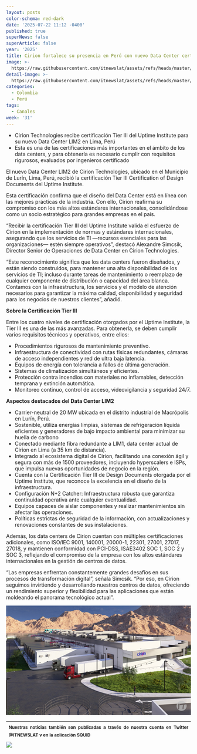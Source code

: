 ```yaml
---
layout: posts
color-schema: red-dark
date: '2025-07-22 11:12 -0400'
published: true
superNews: false
superArticle: false
year: '2025'
title: Cirion fortalece su presencia en Perú con nuevo Data Center certificado
image: >-
  https://raw.githubusercontent.com/itnewslat/assets/refs/heads/master/img/540x320/Cirion-peru-p.jpg
detail-image: >-
  https://raw.githubusercontent.com/itnewslat/assets/refs/heads/master/img/1024x680/Cirion-peru-g.jpg
categories:
  - Colombia
  - Perú
tags:
  - Canales
week: '31'
---
```

- Cirion Technologies recibe certificación Tier III del Uptime Institute para su nuevo Data Center LIM2 en Lima, Perú
- Esta es una de las certificaciones más importantes en el ámbito de los data centers, y para obtenerla es necesario cumplir con requisitos rigurosos, evaluados por ingenieros certificado

El nuevo Data Center LIM2 de Cirion Technologies, ubicado en el Municipio de Lurín, Lima, Perú, recibió la certificación Tier III Certification of Design Documents del Uptime Institute. 

Esta certificación confirma que el diseño del Data Center está en línea con las mejores prácticas de la industria. Con ello, Cirion reafirma su compromiso con los más altos estándares internacionales, consolidándose como un socio estratégico para grandes empresas en el país.

“Recibir la certificación Tier III del Uptime Institute valida el esfuerzo de Cirion en la implementación de normas y estándares internacionales, asegurando que los servicios de TI —recursos esenciales para las organizaciones— estén siempre operativos”, destacó Alexandre Simcsik, Director Senior de Operaciones de Data Center en Cirion Technologies.

“Este reconocimiento significa que los data centers fueron diseñados, y están siendo construidos, para mantener una alta disponibilidad de los servicios de TI; incluso durante tareas de mantenimiento o reemplazo de cualquier componente de distribución o capacidad del área blanca. Contamos con la infraestructura, los servicios y el modelo de atención necesarios para garantizar la máxima calidad, disponibilidad y seguridad para los negocios de nuestros clientes”, añadió.

**Sobre la Certificación Tier III**

Entre los cuatro niveles de certificación otorgados por el Uptime Institute, la Tier III es una de las más avanzadas. Para obtenerla, se deben cumplir varios requisitos técnicos y operativos, entre ellos:
- Procedimientos rigurosos de mantenimiento preventivo.
- Infraestructura de conectividad con rutas físicas redundantes, cámaras de acceso independientes y red de ultra baja latencia.
- Equipos de energía con tolerancia a fallos de última generación.
- Sistemas de climatización simultáneos y eficientes.
- Protección contra incendios con materiales no inflamables, detección temprana y extinción automática.
- Monitoreo continuo, control de acceso, videovigilancia y seguridad 24/7.

**Aspectos destacados del Data Center LIM2**

- Carrier-neutral de 20 MW ubicada en el distrito industrial de Macrópolis en Lurín, Perú. 
- Sostenible, utiliza energías limpias, sistemas de refrigeración líquida eficientes y generadores de bajo impacto ambiental para minimizar su huella de carbono
- Conectado mediante fibra redundante a LIM1, data center actual de Cirion en Lima (a 35 km de distancia).
- Integrado al ecosistema digital de Cirion, facilitando una conexión ágil y segura con más de 1500 proveedores, incluyendo hyperscalers e ISPs, que impulsa nuevas oportunidades de negocio en la región.
- Cuenta con la Certificación Tier III de Design Documents otorgada por el Uptime Institute, que reconoce la excelencia en el diseño de la infraestructura.
- Configuración N+2 Catcher: Infraestructura robusta que garantiza continuidad operativa ante cualquier eventualidad.
- Equipos capaces de aislar componentes y realizar mantenimientos sin afectar las operaciones.
- Políticas estrictas de seguridad de la información, con actualizaciones y renovaciones constantes de sus instalaciones.

Además, los data centers de Cirion cuentan con múltiples certificaciones adicionales, como ISO/IEC 9001, 140001, 20000-1, 22301, 27001, 27017, 27018, y mantienen conformidad con PCI-DSS, ISAE3402 SOC 1, SOC 2 y SOC 3, reflejando el compromiso de la empresa con los altos estándares internacionales en la gestión de centros de datos.

“Las empresas enfrentan constantemente grandes desafíos en sus procesos de transformación digital”, señala Simcsik. “Por eso, en Cirion seguimos invirtiendo y desarrollando nuestros centros de datos, ofreciendo un rendimiento superior y flexibilidad para las aplicaciones que están moldeando el panorama tecnológico actual”.

![](https://raw.githubusercontent.com/itnewslat/assets/refs/heads/master/img/540x320/Cirion-peru-p.jpg)

<table style="height: 42px;" width="569">
<tbody>
<tr>
<td style="text-align: justify;"><sub><strong>Nuestras noticias también son publicadas a través de nuestra cuenta en Twitter <a href="https://twitter.com/itnewslat?lang=es">@ITNEWSLAT</a> y en la aplicación <a href="https://squidapp.co/en/">SQUID</a></strong></sub></td>
</tr>
</tbody>
</table>

<img src="https://tracker.metricool.com/c3po.jpg?hash=56f88a41e39ab42c063cc51676587a04"/>